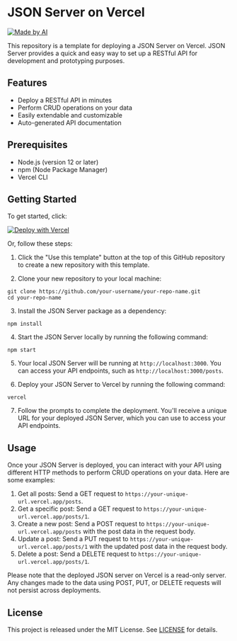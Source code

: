 # JSON Server on Vercel

[![Made by AI](https://img.shields.io/badge/Made%20by-AI-lightgrey?style=for-the-badge)](https://github.com/mefengl/made-by-ai)

This repository is a template for deploying a JSON Server on Vercel. JSON Server provides a quick and easy way to set up a RESTful API for development and prototyping purposes.

## Features

- Deploy a RESTful API in minutes
- Perform CRUD operations on your data
- Easily extendable and customizable
- Auto-generated API documentation

## Prerequisites

- Node.js (version 12 or later)
- npm (Node Package Manager)
- Vercel CLI

## Getting Started

To get started, click:

[![Deploy with Vercel](https://vercel.com/button)](https://vercel.com/new/clone?repository-url=https%3A%2F%2Fgithub.com%2Fmefengl%2Fjson-server-vercel-starter)

Or, follow these steps:

1. Click the "Use this template" button at the top of this GitHub repository to create a new repository with this template.

2. Clone your new repository to your local machine:

```shell
git clone https://github.com/your-username/your-repo-name.git
cd your-repo-name
```

3. Install the JSON Server package as a dependency:

```shell
npm install
```

4. Start the JSON Server locally by running the following command:

```shell
npm start
```


5. Your local JSON Server will be running at `http://localhost:3000`. You can access your API endpoints, such as `http://localhost:3000/posts`.

6. Deploy your JSON Server to Vercel by running the following command:

```shell
vercel
```


7. Follow the prompts to complete the deployment. You'll receive a unique URL for your deployed JSON Server, which you can use to access your API endpoints.

## Usage

Once your JSON Server is deployed, you can interact with your API using different HTTP methods to perform CRUD operations on your data. Here are some examples:

1. Get all posts: Send a GET request to `https://your-unique-url.vercel.app/posts`.
2. Get a specific post: Send a GET request to `https://your-unique-url.vercel.app/posts/1`.
3. Create a new post: Send a POST request to `https://your-unique-url.vercel.app/posts` with the post data in the request body.
4. Update a post: Send a PUT request to `https://your-unique-url.vercel.app/posts/1` with the updated post data in the request body.
5. Delete a post: Send a DELETE request to `https://your-unique-url.vercel.app/posts/1`.

Please note that the deployed JSON server on Vercel is a read-only server. Any changes made to the data using POST, PUT, or DELETE requests will not persist across deployments.

## License

This project is released under the MIT License. See [LICENSE](LICENSE) for details.
